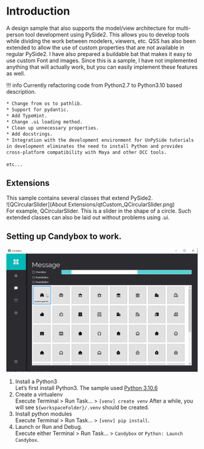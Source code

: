 # Introduction
A design sample that also supports the model/view architecture for multi-person tool development using PySide2.
This allows you to develop tools while dividing the work between modelers, viewers, etc. QSS has also been extended to allow the use of custom properties that are not available in regular PySide2. I have also prepared a buildable bat that makes it easy to use custom Font and images. Since this is a sample, I have not implemented anything that will actually work, but you can easily implement these features as well.

!!! info
    Currently refactoring code from Python2.7 to Python3.10 based description.
    
    * Change from os to pathlib.
    * Support for pydantic.
    * Add TypeHint.
    * Change .ui loading method.
    * Clean up unnecessary properties.
    * Add docstrings.
    * Integration with the development environment for UnPySide tutorials in development eliminates the need to install Python and provides cross-platform compatibility with Maya and other DCC tools.
    
    etc...


## Extensions
This sample contains several classes that extend PySide2.  
![QCircularSlider](About Extensions/qtCustom_QCircularSlider.png)  
For example, QCircularSlider. This is a slider in the shape of a circle. Such extended classes can also be laid out without problems using .ui.  

## Setting up Candybox to work.
![Candybox](screenshot_01.png)

1. Install a Python3  
Let’s first install Python3. The sample used [Python 3.10.6](https://www.python.org/downloads/release/python-3106/)
2. Create a virtualenv  
Execute Terminal > Run Task... > `[venv] create venv` After a while, you will see `${workspaceFolder}/.venv` should be created.
3. Install python modules  
Execute Terminal > Run Task... > `[venv] pip install`.
4. Launch or Run and Debug.  
Execute either Terminal > Run Task... > `Candybox` or `Python: Launch Candybox`.
